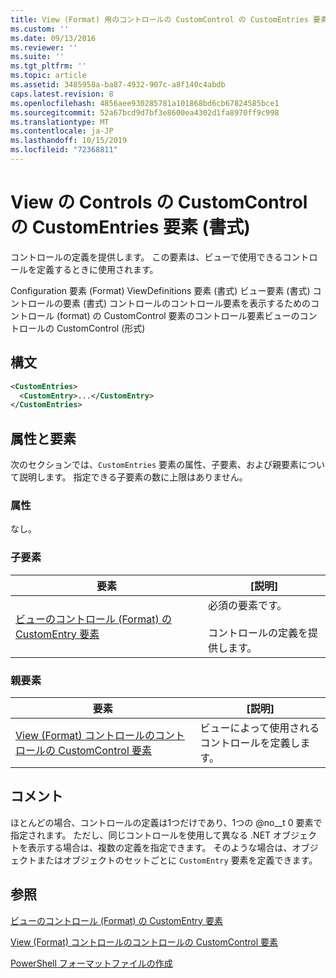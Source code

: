 ```yaml
---
title: View (Format) 用のコントロールの CustomControl の CustomEntries 要素Microsoft Docs
ms.custom: ''
ms.date: 09/13/2016
ms.reviewer: ''
ms.suite: ''
ms.tgt_pltfrm: ''
ms.topic: article
ms.assetid: 3485958a-ba87-4932-907c-a8f140c4abdb
caps.latest.revision: 8
ms.openlocfilehash: 4856aee930285781a101868bd6cb67824585bce1
ms.sourcegitcommit: 52a67bcd9d7bf3e8600ea4302d1fa8970ff9c998
ms.translationtype: MT
ms.contentlocale: ja-JP
ms.lasthandoff: 10/15/2019
ms.locfileid: "72368811"
---
```

# <a name="customentries-element-for-customcontrol-for-controls-for-view-format"></a>View の Controls の CustomControl の CustomEntries 要素 (書式)

コントロールの定義を提供します。 この要素は、ビューで使用できるコントロールを定義するときに使用されます。

Configuration 要素 (Format) ViewDefinitions 要素 (書式) ビュー要素 (書式) コントロールの要素 (書式) コントロールのコントロール要素を表示するためのコントロール (format) の CustomControl 要素のコントロール要素ビューのコントロールの CustomControl (形式)

## <a name="syntax"></a>構文

```xml
<CustomEntries>
  <CustomEntry>...</CustomEntry>
</CustomEntries>
```

## <a name="attributes-and-elements"></a>属性と要素

次のセクションでは、`CustomEntries` 要素の属性、子要素、および親要素について説明します。 指定できる子要素の数に上限はありません。

### <a name="attributes"></a>属性

なし。

### <a name="child-elements"></a>子要素

|要素|[説明]|
|-------------|-----------------|
|[ビューのコントロール (Format) の CustomEntry 要素](./customentry-element-for-customentries-for-controls-for-view-format.md)|必須の要素です。<br /><br /> コントロールの定義を提供します。|

### <a name="parent-elements"></a>親要素

|要素|[説明]|
|-------------|-----------------|
|[View (Format) コントロールのコントロールの CustomControl 要素](./customcontrol-element-for-control-for-controls-for-view-format.md)|ビューによって使用されるコントロールを定義します。|

## <a name="remarks"></a>コメント

ほとんどの場合、コントロールの定義は1つだけであり、1つの @no__t 0 要素で指定されます。 ただし、同じコントロールを使用して異なる .NET オブジェクトを表示する場合は、複数の定義を指定できます。 そのような場合は、オブジェクトまたはオブジェクトのセットごとに `CustomEntry` 要素を定義できます。

## <a name="see-also"></a>参照

[ビューのコントロール (Format) の CustomEntry 要素](./customentry-element-for-customentries-for-controls-for-view-format.md)

[View (Format) コントロールのコントロールの CustomControl 要素](./customcontrol-element-for-control-for-controls-for-view-format.md)

[PowerShell フォーマットファイルの作成](./writing-a-powershell-formatting-file.md)
